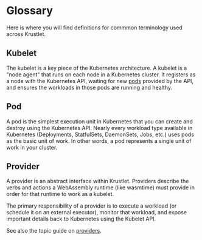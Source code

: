 # Glossary

Here is where you will find definitions for commmon terminology used across
Krustlet.

## Kubelet

The kubelet is a key piece of the Kubernetes architecture. A kubelet is a "node
agent" that runs on each node in a Kubernetes cluster. It registers as a node
with the Kubernetes API, waiting for new [pods](#pod) provided by the API, and
ensures the workloads in those pods are running and healthy.

## Pod

A pod is the simplest execution unit in Kubernetes that you can create and
destroy using the Kubernetes API. Nearly every workload type available in
Kubernetes (Deployments, StatfulSets, DaemonSets, Jobs, etc.) uses pods as the
basic unit of work. In other words, a pod represents a single unit of work in
your cluster.

## Provider

A provider is an abstract interface within Krustlet. Providers describe the
verbs and actions a WebAssembly runtime (like wasmtime) must provide in order
for that runtime to work as a kubelet.

The primary responsibility of a provider is to execute a workload (or schedule
it on an external executor), monitor that workload, and expose important details
back to Kubernetes using the Kubelet API.

See also the topic guide on [providers](providers.md).
